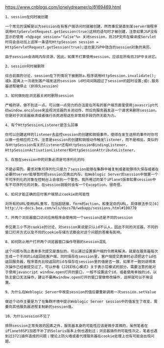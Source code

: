 https://www.cnblogs.com/lonelydreamer/p/6169469.html



    1、session在何时被创建 
    
    一个常见的误解是以为session在有客户端访问时就被创建，然而事实是直到某server端程序调用HttpServletRequest.getSession(true)这样的语句时才被创建，注意如果JSP没有显示的使用 <%@page session="false"%> 关闭session，则JSP文件在编译成Servlet时将会自动加上这样一条语句HttpSession session = HttpServletRequest.getSession(true);这也是JSP中隐含的session对象的来历。 

    由于session会消耗内存资源，因此，如果不打算使用session，应该在所有的JSP中关闭它。 

    2、session何时被删除 

    综合前面的讨论，session在下列情况下被删除a.程序调用HttpSession.invalidate();或b.距离上一次收到客户端发送的session id时间间隔超过了session的超时设置;或c.服务器进程被停止（非持久session） 

    3、如何做到在浏览器关闭时删除session 

    严格的讲，做不到这一点。可以做一点努力的办法是在所有的客户端页面里使用javascript代码window.oncolose来监视浏览器的关闭动作，然后向服务器发送一个请求来删除session。但是对于浏览器崩溃或者强行杀死进程这些非常规手段仍然无能为力。 

    4、有个HttpSessionListener是怎么回事 

    你可以创建这样的listener去监控session的创建和销毁事件，使得在发生这样的事件时你可以做一些相应的工作。注意是session的创建和销毁动作触发listener，而不是相反。类似的与HttpSession有关的listener还有HttpSessionBindingListener，HttpSessionActivationListener和HttpSessionAttributeListener。 

    5、存放在session中的对象必须是可序列化的吗 

    不是必需的。要求对象可序列化只是为了session能够在集群中被复制或者能够持久保存或者在必要时server能够暂时把session交换出内存。在Weblogic Server的session中放置一个不可序列化的对象在控制台上会收到一个警告。我所用过的某个iPlanet版本如果session中有不可序列化的对象，在session销毁时会有一个Exception，很奇怪。 

    6、如何才能正确的应付客户端禁止cookie的可能性 

    对所有的URL使用URL重写，包括超链接，form的action，和重定向的URL，具体做法参见[6] http://e-docs.bea.com/wls/docs70/webapp/sessions.html#100770 

    7、开两个浏览器窗口访问应用程序会使用同一个session还是不同的session 

    参见第三小节对cookie的讨论，对session来说是只认id不认人，因此不同的浏览器，不同的窗口打开方式以及不同的cookie存储方式都会对这个问题的答案有影响。 

    8、如何防止用户打开两个浏览器窗口操作导致的session混乱 

    这个问题与防止表单多次提交是类似的，可以通过设置客户端的令牌来解决。就是在服务器每次生成一个不同的id返回给客户端，同时保存在session里，客户端提交表单时必须把这个id也返回服务器，程序首先比较返回的id与保存在session里的值是否一致，如果不一致则说明本次操作已经被提交过了。可以参看《J2EE核心模式》关于表示层模式的部分。需要注意的是对于使用javascript window.open打开的窗口，一般不设置这个id，或者使用单独的id，以防主窗口无法操作，建议不要再window.open打开的窗口里做修改操作，这样就可以不用设置。 

    9、为什么在Weblogic Server中改变session的值后要重新调用一次session.setValue 
    
    做这个动作主要是为了在集群环境中提示Weblogic Server session中的值发生了改变，需要向其他服务器进程复制新的session值。 

    10、为什么session不见了 

    排除session正常失效的因素之外，服务器本身的可能性应该是微乎其微的，虽然笔者在iPlanet6SP1加若干补丁的Solaris版本上倒也遇到过；浏览器插件的可能性次之，笔者也遇到过3721插件造成的问题；理论上防火墙或者代理服务器在cookie处理上也有可能会出现问题。 
